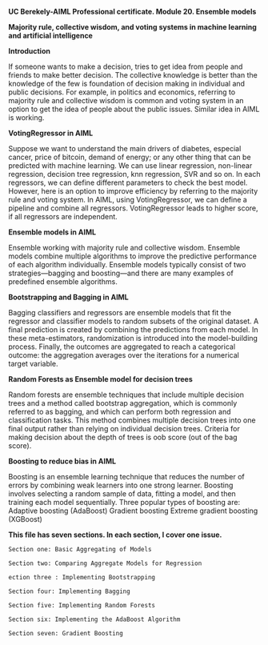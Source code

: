 **UC Berekely-AIML Professional certificate. Module 20. Ensemble models**

**Majority rule, collective wisdom, and voting systems in machine learning and artificial intelligence**

**Introduction**

If someone wants to make a decision, tries to get idea from people and friends to make better decision. The collective knowledge is better than the knowledge of the few is foundation of decision making in individual and public decisions. For example, in politics and economics, referring to majority rule and collective wisdom is common and voting system in an option to get the idea of people about the public issues. Similar idea in AIML is working.

**VotingRegressor in AIML**

Suppose we want to understand the main drivers of diabetes, especial cancer, price of bitcoin, demand of energy; or any other thing that can be predicted with machine learning. We can use linear regression, non-linear regression, decision tree regression, knn regression, SVR and so on. In each regressors, we can define different parameters to check the best model. However, here is an option to improve efficiency by referring to the majority rule and voting system. In AIML, using VotingRegressor, we can define a pipeline and combine all regressors. VotingRegressor leads to higher score, if all regressors are independent.

**Ensemble models in AIML**

Ensemble working with majority rule and collective wisdom. Ensemble models combine multiple algorithms to improve the predictive performance of each algorithm individually. Ensemble models typically consist of two strategies—bagging and boosting—and there are many examples of predefined ensemble algorithms.

**Bootstrapping and Bagging in AIML**

Bagging classifiers and regressors are ensemble models that fit the regressor and classifier models to random subsets of the original dataset. A final prediction is created by combining the predictions from each model. In these meta-estimators, randomization is introduced into the model-building process. Finally, the outcomes are aggregated to reach a categorical outcome: the aggregation averages over the iterations for a numerical target variable.

**Random Forests as Ensemble model for decision trees**

Random forests are ensemble techniques that include multiple decision trees and a method called bootstrap aggregation, which is commonly referred to as bagging, and which can perform both regression and classification tasks. This method combines multiple decision trees into one final output rather than relying on individual decision trees. Criteria for making decision about the depth of trees is oob score (out of the bag score).

**Boosting to reduce bias in AIML**

Boosting is an ensemble learning technique that reduces the number of errors by combining weak learners into one strong learner. Boosting involves selecting a random sample of data, fitting a model, and then training each model sequentially. Three popular types of boosting are: Adaptive boosting (AdaBoost) Gradient boosting Extreme gradient boosting (XGBoost)

**This file has seven sections. In each section, I cover one issue.**

    Section one: Basic Aggregating of Models

    Section two: Comparing Aggregate Models for Regression

    ection three : Implementing Bootstrapping

    Section four: Implementing Bagging

    Section five: Implementing Random Forests

    Section six: Implementing the AdaBoost Algorithm

    Section seven: Gradient Boosting

